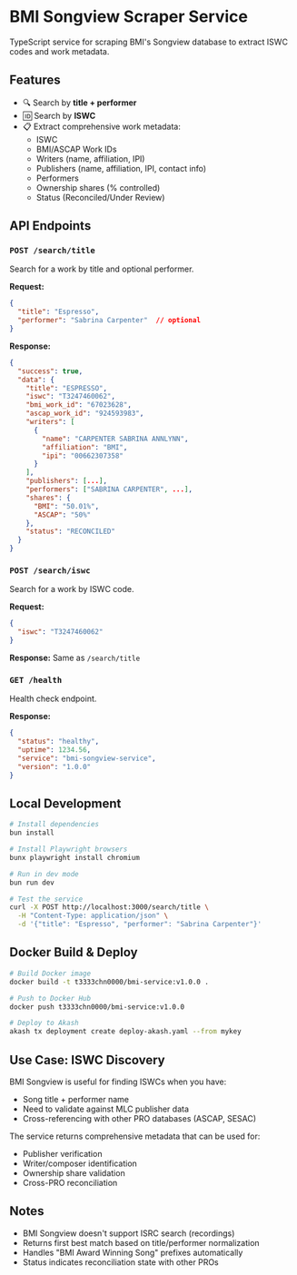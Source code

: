 # BMI Songview Scraper Service

TypeScript service for scraping BMI's Songview database to extract ISWC codes and work metadata.

## Features

- 🔍 Search by **title + performer**
- 🆔 Search by **ISWC**
- 📋 Extract comprehensive work metadata:
  - ISWC
  - BMI/ASCAP Work IDs
  - Writers (name, affiliation, IPI)
  - Publishers (name, affiliation, IPI, contact info)
  - Performers
  - Ownership shares (% controlled)
  - Status (Reconciled/Under Review)

## API Endpoints

### `POST /search/title`

Search for a work by title and optional performer.

**Request:**
```json
{
  "title": "Espresso",
  "performer": "Sabrina Carpenter"  // optional
}
```

**Response:**
```json
{
  "success": true,
  "data": {
    "title": "ESPRESSO",
    "iswc": "T3247460062",
    "bmi_work_id": "67023628",
    "ascap_work_id": "924593983",
    "writers": [
      {
        "name": "CARPENTER SABRINA ANNLYNN",
        "affiliation": "BMI",
        "ipi": "00662307358"
      }
    ],
    "publishers": [...],
    "performers": ["SABRINA CARPENTER", ...],
    "shares": {
      "BMI": "50.01%",
      "ASCAP": "50%"
    },
    "status": "RECONCILED"
  }
}
```

### `POST /search/iswc`

Search for a work by ISWC code.

**Request:**
```json
{
  "iswc": "T3247460062"
}
```

**Response:** Same as `/search/title`

### `GET /health`

Health check endpoint.

**Response:**
```json
{
  "status": "healthy",
  "uptime": 1234.56,
  "service": "bmi-songview-service",
  "version": "1.0.0"
}
```

## Local Development

```bash
# Install dependencies
bun install

# Install Playwright browsers
bunx playwright install chromium

# Run in dev mode
bun run dev

# Test the service
curl -X POST http://localhost:3000/search/title \
  -H "Content-Type: application/json" \
  -d '{"title": "Espresso", "performer": "Sabrina Carpenter"}'
```

## Docker Build & Deploy

```bash
# Build Docker image
docker build -t t3333chn0000/bmi-service:v1.0.0 .

# Push to Docker Hub
docker push t3333chn0000/bmi-service:v1.0.0

# Deploy to Akash
akash tx deployment create deploy-akash.yaml --from mykey
```

## Use Case: ISWC Discovery

BMI Songview is useful for finding ISWCs when you have:
- Song title + performer name
- Need to validate against MLC publisher data
- Cross-referencing with other PRO databases (ASCAP, SESAC)

The service returns comprehensive metadata that can be used for:
- Publisher verification
- Writer/composer identification
- Ownership share validation
- Cross-PRO reconciliation

## Notes

- BMI Songview doesn't support ISRC search (recordings)
- Returns first best match based on title/performer normalization
- Handles "BMI Award Winning Song" prefixes automatically
- Status indicates reconciliation state with other PROs
